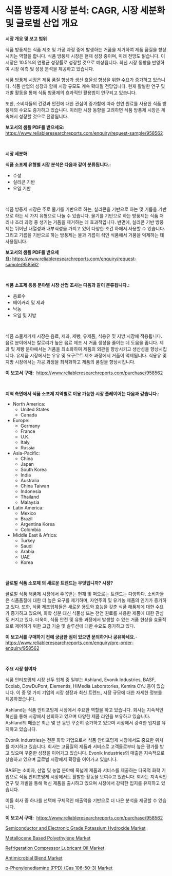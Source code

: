 <p><h1>식품 방풍제 시장 분석: CAGR, 시장 세분화 및 글로벌 산업 개요</h1></p><p><strong>시장 개요 및 보고 범위</strong></p>
<p><p>식품 방풍제는 식품 제조 및 가공 과정 중에 발생하는 거품을 제거하여 제품 품질을 향상시키는 역할을 합니다. 식품 방풍제 시장은 현재 성장 중이며, 미래 전망도 밝습니다. 이 시장은 10.5%의 연평균 성장률로 성장할 것으로 예상됩니다. 최신 시장 동향을 반영하여 시장 예측 및 성장 분석을 제공하고 있습니다.</p><p>식품 방풍제 시장은 제품 품질 향상과 생산 효율성 향상을 위한 수요가 증가하고 있습니다. 식품 산업의 성장과 함께 시장 규모도 계속 확대될 전망입니다. 현재 활발한 연구 및 개발 활동을 통해 식품 방풍제의 효과적인 활용법이 연구되고 있습니다.</p><p>또한, 소비자들의 건강과 안전에 대한 관심이 증가함에 따라 천연 원료를 사용한 식품 방풍제의 수요도 증가하고 있습니다. 이러한 시장 동향을 고려하면 식품 방풍제 시장은 계속해서 성장할 것으로 전망됩니다.</p></p>
<p><strong>보고서의 샘플 PDF를 받으세요:</strong> <a href="https://www.reliableresearchreports.com/enquiry/request-sample/958562">https://www.reliableresearchreports.com/enquiry/request-sample/958562</a></p>
<p>&nbsp;</p>
<p><strong>시장 세분화</strong></p>
<p><strong>식품 소포제 유형별 시장 분석은 다음과 같이 분류됩니다.:</strong></p>
<p><ul><li>수성</li><li>실리콘 기반</li><li>오일 기반</li></ul></p>
<p>&nbsp;</p>
<p><p>식품 방풍제 시장은 주로 물기를 기반으로 하는, 실리콘을 기반으로 하는 및 기름을 기반으로 하는 세 가지 유형으로 나눌 수 있습니다. 물기를 기반으로 하는 방풍제는 식품 처리나 조리 과정 중 생기는 거품을 제거하는 데 효과적입니다. 반면에, 실리콘 기반 방풍제는 뛰어난 내열성과 내부식성을 가지고 있어 다양한 조건 하에서 사용할 수 있습니다. 그리고 기름을 기반으로 하는 방풍제는 물과 기름이 섞인 식품에서 거품을 억제하는 데 사용됩니다.</p></p>
<p><strong>보고서의 샘플 PDF를 받으세요:</strong>&nbsp;<a href="https://www.reliableresearchreports.com/enquiry/request-sample/958562">https://www.reliableresearchreports.com/enquiry/request-sample/958562</a></p>
<p>&nbsp;</p>
<p><strong> 식품 소포제 응용 분야별 시장 산업 조사는 다음과 같이 분류됩니다.:</strong></p>
<p><ul><li>음료수</li><li>베이커리 및 제과</li><li>낙농</li><li>오일 및 지방</li></ul></p>
<p>&nbsp;</p>
<p><p>식품 소물제거제 시장은 음료, 제과, 제빵, 유제품, 식용유 및 지방 시장에 적용됩니다. 음료 분야에서는 칼로리가 높은 음료 제조 시 거품 생성을 줄이는 데 도움을 줍니다. 제과 및 제빵 분야에서는 거품을 최소화하여 제품의 외관을 향상시키고 생산성을 향상시킵니다. 유제품 시장에서는 우유 및 요구르트 제조 과정에서 거품이 억제됩니다. 식용유 및 지방 시장에서는 가공 과정을 최적화하고 제품의 품질을 향상시킵니다.</p></p>
<p><strong>이 보고서 구매:</strong>&nbsp; <a href="https://www.reliableresearchreports.com/purchase/958562">https://www.reliableresearchreports.com/purchase/958562</a></p>
<p>&nbsp;</p>
<p><strong>지역 측면에서 식품 소포제 지역별로 이용 가능한 시장 플레이어는 다음과 같습니다.:</strong></p>
<p><ul>
    <li>
        North America:
        <ul>
            <li>United States</li>
            <li>Canada</li>
        </ul>
    </li>
    <li>
        Europe:
        <ul>
            <li>Germany</li>
            <li>France</li>
            <li>U.K.</li>
            <li>Italy</li>
            <li>Russia</li>
        </ul>
    </li>
    <li>
        Asia-Pacific:
        <ul>
            <li>China</li>
            <li>Japan</li>
            <li>South Korea</li>
            <li>India</li>
            <li>Australia</li>
            <li>China Taiwan</li>
            <li>Indonesia</li>
            <li>Thailand</li>
            <li>Malaysia</li>
        </ul>
    </li>
    <li>
        Latin America:
        <ul>
            <li>Mexico</li>
            <li>Brazil</li>
            <li>Argentina Korea</li>
            <li>Colombia</li>
        </ul>
    </li>
    <li>
        Middle East & Africa:
        <ul>
            <li>Turkey</li>
            <li>Saudi</li>
            <li>Arabia</li>
            <li>UAE</li>
            <li>Korea</li>
        </ul>
    </li>
    </ul></p>
<p>&nbsp;</p>
<p><strong>글로벌 식품 소포제 의 새로운 트렌드는 무엇입니까? 시장?</strong></p>
<p><p>글로벌 식품 해품제 시장에서 주목받는 현재 및 떠오르는 트렌드는 다양하다. 소비자들은 식품품질에 대한 더 높은 요구를 제기하며, 자연주의 및 유기농 제품의 인기가 증가하고 있다. 또한, 식품 제조업체들은 새로운 용도와 효능을 갖춘 식품 해품제에 대한 수요가 증가하고 있으며, 화학 성분 대신 식물성 또는 천연 원료를 사용한 제품에 대한 관심도 커지고 있다. 더욱이, 식품 안전 및 유통 과정에서 발생할 수 있는 거품 현상을 효율적으로 제어하기 위한 고급 기술 및 솔루션에 대한 수요도 증가하고 있다.</p></p>
<p><strong>이 보고서를 구매하기 전에 궁금한 점이 있으면 문의하거나 공유하세요.</strong>- <a href="https://www.reliableresearchreports.com/enquiry/pre-order-enquiry/958562">https://www.reliableresearchreports.com/enquiry/pre-order-enquiry/958562</a></p>
<p>&nbsp;</p>
<p><strong>주요 시장 참여자</strong></p>
<p><p>식품 안티포밍제 시장 선두 업체 중 일부는 Ashland, Evonik Industries, BASF, Ecolab, DowDuPont, Elementis, HiMedia Laboratories, Kemira OYJ 등이 있습니다. 이 중 몇 가지 기업의 시장 성장과 최신 트렌드, 시장 규모에 대한 자세한 정보를 제공하겠습니다.</p><p>Ashland는 식품 안티포밍제 시장에서 주요한 역할을 하고 있습니다. 회사는 지속적인 혁신을 통해 시장에서 선회하고 있으며 다양한 제품 라인을 보유하고 있습니다. Ashland의 매출은 최근 몇 년 동안 꾸준히 증가하고 있으며 시장에서 강력한 입지를 유지하고 있습니다.</p><p>Evonik Industries는 전문 화학 기업으로서 식품 안티포밍제 시장에서도 중요한 위치를 차지하고 있습니다. 회사는 고품질의 제품과 서비스로 고객들로부터 높은 평가를 받고 있으며 꾸준한 성장을 이어가고 있습니다. Evonik Industries의 매출은 지속적으로 상승하고 있으며 글로벌 시장에서 확장을 이어가고 있습니다.</p><p>BASF는 소비자, 산업 및 농업 분야에 폭넓게 제품과 서비스를 제공하는 다국적 화학 기업으로 식품 안티포밍제 시장에서도 활발한 활동을 보여주고 있습니다. 회사는 지속적인 연구 및 개발을 통해 혁신 제품을 출시하고 있으며 시장에서 강력한 입지를 유지하고 있습니다.</p><p>이들 회사 중 하나를 선택해 구체적인 매출액을 기반으로 더 나은 분석을 제공할 수 있습니다.</p></p>
<p><strong>이 보고서 구매:</strong>&nbsp;&nbsp;<a href="https://www.reliableresearchreports.com/purchase/958562">https://www.reliableresearchreports.com/purchase/958562</a></p>
<p><p><a href="https://github.com/irfadac/Market-Research-Report-List-2/blob/main/semiconductor-and-electronic-grade-potassium-hydroxide-market.md">Semiconductor and Electronic Grade Potassium Hydroxide Market</a></p><p><a href="https://view.publitas.com/reportprime-1/insights-into-metallocene-based-polyethylene-market-size-analysing-market-share-trends-and-growth-from-2024-to-2031/">Metallocene Based Polyethylene Market</a></p><p><a href="https://github.com/ashepherd82/Market-Research-Report-List-3/blob/main/refrigeration-compressor-lubricant-oil-market.md">Refrigeration Compressor Lubricant Oil Market</a></p><p><a href="https://pretty-mail-caf.notion.site/Antimicrobial-Blend-Market-Research-Report-Reveals-The-Latest-Trends-And-Opportunities-of-this-Marke-b5fd95015e414eecbd6d4ba6ed9eacfe">Antimicrobial Blend Market</a></p><p><a href="https://full-wildebeest-80b.notion.site/p-Phenylenediamine-PPD-Cas-106-50-3-Market-Research-Report-Provides-Critical-Insights-that-can-h-113e10b2cb0946daa9d0808b50a33ab2">p-Phenylenediamine (PPD) (Cas 106-50-3) Market</a></p></p>
